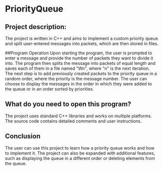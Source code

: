 # PriorityQueue
## Project description:

The project is written in C++ and aims to implement a custom priority queue and split user-entered messages into packets, which are then stored in files.

##Program Operation
Upon starting the program, the user is prompted to enter a message and provide the number of packets they want to divide it into. 
The program then splits the message into packets of equal length and saves each of them in a file named "Wn", where "n" is the next iteration.
The next step is to add previously created packets to the priority queue in a random order, where the priority is the message number. 
The user can choose to display the messages in the order in which they were added to the queue or in an order sorted by priorities.

## What do you need to open this program?
The project uses standard C++ libraries and works on multiple platforms. The source code contains detailed comments and user instructions.

## Conclusion
The user can use this project to learn how a priority queue works and how to implement it.
The project can also be expanded with additional features, such as displaying the queue in a different order or deleting elements from the queue.
